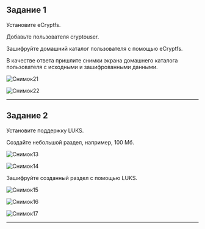 Задание 1
---
Установите eCryptfs.

Добавьте пользователя cryptouser.

Зашифруйте домашний каталог пользователя с помощью eCryptfs.

В качестве ответа пришлите снимки экрана домашнего каталога пользователя с исходными и зашифрованными данными.

![Снимок21](https://github.com/AlexanderSchelokov/Host-Protection-hw/assets/121572590/ddd735c2-bed8-49f9-9983-86a6a8619449)

![Снимок22](https://github.com/AlexanderSchelokov/Host-Protection-hw/assets/121572590/e29cadf7-096b-42c8-8938-6c9eed70900f)

***

Задание 2
---
Установите поддержку LUKS.

Создайте небольшой раздел, например, 100 Мб.

![Снимок13](https://github.com/AlexanderSchelokov/Host-Protection-hw/assets/121572590/336a062d-6f0b-4ad1-ad13-6afb9fd2cff9)

![Снимок14](https://github.com/AlexanderSchelokov/Host-Protection-hw/assets/121572590/3baf39eb-8828-4ab3-a2d7-302b46d43da9)

Зашифруйте созданный раздел с помощью LUKS.

![Снимок15](https://github.com/AlexanderSchelokov/Host-Protection-hw/assets/121572590/28801442-187e-4671-9c14-c7c248e2d291)

![Снимок16](https://github.com/AlexanderSchelokov/Host-Protection-hw/assets/121572590/967c8bd5-1f92-4677-96ae-c83bef3138f6)

![Снимок17](https://github.com/AlexanderSchelokov/Host-Protection-hw/assets/121572590/ecf2f427-8d0f-412e-a81d-1ccbe31d2112)


***

